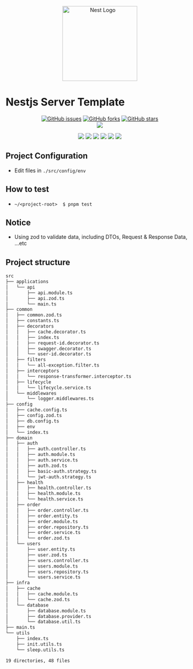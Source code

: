 <p align="center">
  <a href="http://nestjs.com/" target="blank"><img src="https://nestjs.com/img/logo-small.svg" width="200" alt="Nest Logo" /></a>
</p>

[circleci-image]: https://img.shields.io/circleci/build/github/nestjs/nest/master?token=abc123def456
[circleci-url]: https://circleci.com/gh/nestjs/nest

# Nestjs Server Template

<p align="center">
    <a href="https://github.com/SeogyuGim/nestjs-server-template/issues"><img alt="GitHub issues" src="https://img.shields.io/github/issues/SeogyuGim/nestjs-server-template?style=for-the-badge"></a>
    <a href="https://github.com/SeogyuGim/nestjs-server-template/network"><img alt="GitHub forks" src="https://img.shields.io/github/forks/SeogyuGim/nestjs-server-template?style=for-the-badge"></a>
    <a href="https://github.com/SeogyuGim/nestjs-server-template/stargazers"><img alt="GitHub stars" src="https://img.shields.io/github/stars/SeogyuGim/nestjs-server-template?style=for-the-badge"></a></br>
<a href="https://hits.seeyoufarm.com"><img src="https://hits.seeyoufarm.com/api/count/incr/badge.svg?url=https%3A%2F%2Fgithub.com%2FSeogyuGim%2Fnestjs-server-template&count_bg=%2379C83D&title_bg=%23555555&icon=&icon_color=%23E7E7E7&title=hits&edge_flat=true"/></a>
</p>

<p align='center'>
    <img src="https://img.shields.io/badge/Node-v18.15.0-2C8EBB?style=for-the-badge&logo=node.js&logoColor=green"/>
    <img src="https://img.shields.io/badge/Typescript-v4.9.4-2C8EBB?style=for-the-badge&logoColor=blue&logo=typescript"/>
    <img src="https://img.shields.io/badge/pnpm-v8.1.1-2C8EBB?style=for-the-badge&logo=pnpm&logoColor=blue"/>
    <img src="https://img.shields.io/badge/nestjs-v9.1.6-2C8EBB?style=for-the-badge&logoColor=red&logo=nestjs"/>
    <img src="https://img.shields.io/badge/mocha-v10.2.0-2C8EBB?style=for-the-badge&logoColor=red&logo=mocha"/>
    <img src="https://img.shields.io/badge/chai-v4.3.7-2C8EBB?style=for-the-badge&logoColor=red&logo=chai"/>
    <br />
</p>

## Project Configuration

- Edit files in `./src/config/env`

## How to test

- `~/<project-root>  $ pnpm test`

## Notice

- Using zod to validate data, including DTOs, Request & Response Data, ...etc

## Project structure

```bash
src
├── applications
│   └── api
│       ├── api.module.ts
│       ├── api.zod.ts
│       └── main.ts
├── common
│   ├── common.zod.ts
│   ├── constants.ts
│   ├── decorators
│   │   ├── cache.decorator.ts
│   │   ├── index.ts
│   │   ├── request-id.decorator.ts
│   │   ├── swagger.decorator.ts
│   │   └── user-id.decorator.ts
│   ├── filters
│   │   └── all-exception.filter.ts
│   ├── interceptors
│   │   └── response-transformer.interceptor.ts
│   ├── lifecycle
│   │   └── lifecycle.service.ts
│   └── middlewares
│       └── logger.middlewares.ts
├── config
│   ├── cache.config.ts
│   ├── config.zod.ts
│   ├── db.config.ts
│   ├── env
│   └── index.ts
├── domain
│   ├── auth
│   │   ├── auth.controller.ts
│   │   ├── auth.module.ts
│   │   ├── auth.service.ts
│   │   ├── auth.zod.ts
│   │   ├── basic-auth.strategy.ts
│   │   └── jwt-auth.strategy.ts
│   ├── health
│   │   ├── health.controller.ts
│   │   ├── health.module.ts
│   │   └── health.service.ts
│   ├── order
│   │   ├── order.controller.ts
│   │   ├── order.entity.ts
│   │   ├── order.module.ts
│   │   ├── order.repository.ts
│   │   ├── order.service.ts
│   │   └── order.zod.ts
│   └── users
│       ├── user.entity.ts
│       ├── user.zod.ts
│       ├── users.controller.ts
│       ├── users.module.ts
│       ├── users.repository.ts
│       └── users.service.ts
├── infra
│   ├── cache
│   │   ├── cache.module.ts
│   │   └── cache.zod.ts
│   └── database
│       ├── database.module.ts
│       ├── database.provider.ts
│       └── database.util.ts
├── main.ts
└── utils
    ├── index.ts
    ├── init.utils.ts
    └── sleep.utils.ts

19 directories, 48 files
```
